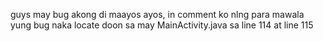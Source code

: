 guys may bug akong di maayos ayos, in comment ko nlng para mawala yung bug 
naka locate doon sa may MainActivity.java sa line 114 at line 115
